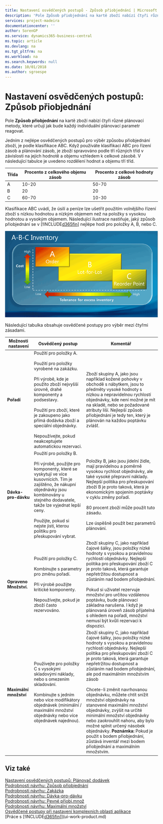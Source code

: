 ```yaml
---
title: Nastavení osvědčených postupů - Způsob přiobjednání | Microsoft Docs
description: 'Pole Způsob přiobjednání na kartě zboží nabízí čtyři různé plánovací metody, které určují jak bude každý individuální plánovací parametr reagovat.'
services: project-madeira
documentationcenter: ''
author: SorenGP
ms.service: dynamics365-business-central
ms.topic: article
ms.devlang: na
ms.tgt_pltfrm: na
ms.workload: na
ms.search.keywords: null
ms.date: 10/01/2018
ms.author: sgroespe
---
```

# <a name="setup-best-practices-reordering-policies"></a>Nastavení osvědčených postupů: Způsob přiobjednání
Pole **Způsob přiobjednání** na kartě zboží nabízí čtyři různé plánovací metody, které určují jak bude každý individuální plánovací parametr reagovat.  

Jedním z nejlépe osvědčených postupů pro výběr způsobu přiobjednání zboží, je podle klasifikace ABC. Když používáte klasifikaci ABC pro řízení zásob a plánování zásob, je zboží spravováno podle tří různých tříd v závislosti na jejich hodnotě a objemu vzhledem k celkové zásobě. V následující tabulce je uvedeno rozdělení hodnot a objemu tří tříd.

|Třída|Procento z celkového objemu zásob|Procento z celkové hodnoty zásob|
|-----|-----------------------------|----------------------------|
|A|10-20|50-70|
|B|20|20|
|C|60-70|10-30|

Klasifikace ABC uvádí, že úsilí a peníze lze ušetřit použitím volnějšího řízení zboží s nízkou hodnotou a nízkým objemem než na položky s vysokou hodnotou a vysokým objemem. Následující ilustrace nastiňuje, jaký způsob přiobjednání se v [!INCLUDE[d365fin](includes/d365fin_md.md)] nejlépe hodí pro položky A, B, nebo C.

![Klasifikace ABC](media/abc_classification.png "abc_classification")

Následující tabulka obsahuje osvědčené postupy pro výběr mezi čtyřmi zásadami.  

|Možnosti nastavení|Osvědčený postup|Komentář|  
|------------------|-------------------|-------------|  
|**Pořadí**|Použítí pro položky A.<br /><br /> Použití pro položky vyrobené na zakázku.<br /><br /> Při výrobě, kde je použito zboží nejvyšší úrovně, drahé komponenty a podsestavy.<br /><br /> Použití pro zboží, které je zakoupeno jako přímá dodávka zboží a speciální objednávky.<br /><br /> Nepoužívejte, pokud neakceptujete automatickou rezervaci.|Zboží skupiny A, jako jsou například kožené pohovky v obchodě s nábytkem, jsou to předměty vysoké hodnoty s nízkou a nepravidelnou rychlostí objednávky, kde není možné je mít na skladě, nebo se požadované atributy liší. Nejlepší způsob přiobjednání je tedy ten, který je plánován na každou poptávku zvlášť.|  
|**Dávka-pro-dávku**|Použítí pro položky B.<br /><br /> Při výrobě, použijte pro komponenty, které se vyskytují ve více kusovnících. Tím je zajištěno, že nákupní objednávky jsou kombinovány u stejného dodavatele, takže lze vyjednat lepší ceny.<br /><br /> Použijte, pokud si nejste jisti, kterou politiku pro přeskupování vybrat.|Položky B, jako jsou jídelní židle, mají pravidelnou a poměrně vysokou rychlost objednávky, ale také vysoké přepravní náklady. Nejlepší politika pro přeskupování zboží B je proto taková, která je ekonomickým spojením poptávky v cyklu změny pořadí.<br /><br /> 80 procent zboží může použít tuto zásadu.<br /><br /> Lze úspěšně použít bez parametrů plánování.|  
|**Opraveno Množství.**|Použítí pro položky C.<br /><br /> Kombinujte s parametry pro změnu pořadí.<br /><br /> Při výrobě použijte kritické komponenty.<br /><br /> Nepoužívejte, pokud je zboží často rezervováno.|Zboží skupiny C, jako například čajové šálky, jsou položky nízké hodnoty s vysokou a pravidelnou rychlostí objednávky. Nejlepší politika pro přeskupování zboží C je proto taková, která garantuje nepřetržitou dostupnost a zůstáním nad bodem přiobjednání.<br /><br /> Pokud si uživatel rezervuje množství pro určitou vzdálenou poptávku, bude plánovací základna narušena. I když je plánovaná úroveň zásob přijatelná s ohledem na pořadí, množství nemusí být kvůli rezervaci k dispozici.|  
|**Maximální množství**|Používejte pro položky C s vysokými skladovými náklady, nebo s omezením skladování.<br /><br /> Kombinujte s jedním nebo více modifikátory objednávek (minimální / maximální množství objednávky nebo více objednávek najednou).|Zboží skupiny C, jako například čajové šálky, jsou položky nízké hodnoty s vysokou a pravidelnou rychlostí objednávky. Nejlepší politika pro přeskupování zboží C je proto taková, která garantuje nepřetržitou dostupnost a zůstáním nad bodem přiobjednání, ale pod maximálním množstvím zásob<br /><br /> Chcete-li změnit navrhovanou objednávku, můžete chtít snížit množství objednávky na stanovené maximální množství objednávky, zvýšit na určité minimální množství objednávky nebo zaokrouhlit nahoru, aby bylo možné splnit určený násobek objednávky. **Poznámka:**  Pokud je použit s bodem přiobjednání, zůstává inventář mezi bodem přiobjednání a maximálním množstvím.|  

## <a name="see-also"></a>Viz také  
 [Nastavení osvědčených postupů: Plánovač dodávek](setup-best-practices-supply-planning.md)   
 [Podrobnosti návrhu: Způsob přiobjednání](design-details-reordering-policies.md)   
 [Podrobnosti návrhu: Zakázka](design-details-order.md)   
 [Podrobnosti návrhu: Dávka-pro-dávku](design-details-lot-for-lot.md)   
 [Podrobnosti návrhu: Pevné přiobj.množ](design-details-fixed-reorder-qty.md)   
 [Podrobnosti návrhu: Maximální množství](design-details-maximum-qty.md)   
 [Osvědčené postupy při nastavení komplexních oblasti aplikace](set-up-complex-application-areas-using-best-practices.md)  
 [Práce s [!INCLUDE[d365fin](includes/d365fin_md.md)]](ui-work-product.md)
